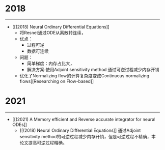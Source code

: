 # 2018
---
- [[(2018) Neural Ordinary Differential Equations]]
	- 将Resnet通过ODE从离散转连续，
	- 优点：
		- 过程可逆
		- 数据可连续
	- 问题：
		- 简单梯度：内存占比大，
		- 解决方案:使用Adjoint sensitivity method 通过可逆过程减少内存开销
	- 优化了Normalizing flow的计算复杂度变成Continuous normalizing flows[[Researching on Flow-based]]

# 2021
---
- [[(2021) A Memory efficient and Reverse accurate integrator for neural ODEs]]
	- [[(2018) Neural Ordinary Differential Equations]] 通过Adjoint sensitivity method的可逆过程减少内存开销，但是可逆过程不精确，本论文提高可逆过程精确。